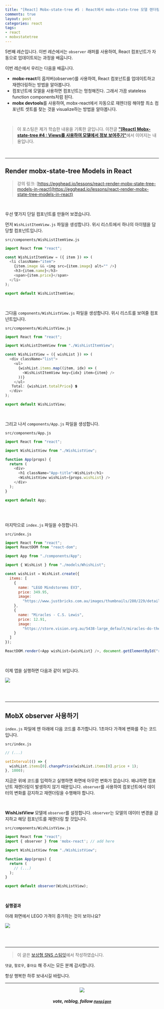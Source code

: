 ```yaml
---
title: "[React] Mobx-state-tree #5 : React에서 mobx-state-tree 모델 렌더링하기"
comments: true
layout: post
categories: react
tags:
- react
- mobxstatetree
---
```


5번째 레슨입니다. 이번 레슨에서는 `observer` 래퍼를 사용하여, React 컴포넌트가 자동으로 업데이트되는 과정을 배웁니다.

이번 레슨에서 우리는 다음을 배웁니다.

*  **mobx-react**의 옵저버(observer)를 사용하여, React 컴포넌트를 업데이트하고 재렌더링하는 방법을 알아봅니다.
* 컴포넌트에 모델을 사용하면 컴포넌트는 멍청해진다. 그래서 가끔 stateless function components처럼 된다.
* **mobx devtools**를 사용하여, mobx-react에서 자동으로 재렌더링 해야할 최소 컴포넌트 셋트를 찾는 것을 visualize하는 방법을 알아봅니다.

<br>

> 이 포스팅은 제가 학습한 내용을 기록한 글입니다. 이전글 [**"\[React\] Mobx-state-tree #4 : Views를 사용하여 모델에서 정보 보여주기"**](/react/2019/08/20/manage-application-state-with-mobx-state-tree-4/)에서 이어지는 내용입니다.

<br>

***

## Render mobx-state-tree Models in React

> 강의 링크: [https://egghead.io/lessons/react-render-mobx-state-tree-models-in-react](https://egghead.io/lessons/react-render-mobx-state-tree-models-in-react)

<br>

우선 몇가지 단일 컴포넌트를 만들어 보겠습니다. 

먼저 `WishListItemView.js` 파일을 생성합니다. 위시 리스트에서 하나의 아이템을 담당할 컴포넌트입니다.

`src/components/WishListItemView.js`

```js
import React from "react";

const WishListItemView = ({ item }) => (
  <li className="item">
    {item.image && <img src={item.image} alt="" />}
    <h3>{item.name}</h3>
    <span>{item.price}</span>
  </li>
);

export default WishListItemView;

```

<br>

그다음 `components/WishListView.js` 파일을 생성합니다.  위시 리스트를 보여줄 컴포넌트입니다.

`src/components/WishListView.js`

```js
import React from "react";

import WishListItemView from "./WishListItemView";

const WishListView = ({ wishList }) => (
  <div className="list">
    <ul>
      {wishList.items.map((item, idx) => (
        <WishListItemView key={idx} item={item} />
      ))}
    </ul>
   Total: {wishList.totalPrice} 💲
  </div>
);

export default WishListView;

```

<br>

그리고 나서 `components/App.js` 파일을 생성합니다. 

`src/components/App.js`

```js
import React from "react";

import WishListView from "./WishListView";

function App(props) {
  return (
    <div>
      <h1 className="App-title">WishList</h1>
      <WishListView wishList={props.wishList} />
    </div>
  );
}

export default App;
```

<br>
<br>

마지막으로 `index.js` 파일을 수정합니다.

`src/index.js`

```js
import React from "react";
import ReactDOM from "react-dom";

import App from "./components/App";

import { WishList } from "./models/WhishList";

const wishList = WishList.create({
  items: [
    {
      name: "LEGO Mindstorems EV3",
      price: 349.95,
      image:
        "https://www.justbricks.com.au/images/thumbnails/280/229/detailed/14/31313LEGOMINDSTORMSNXTEV3.png"
    },
    {
      name: "Miracles - C.S. Lewis",
      price: 12.91,
      image:
        "https://store.vision.org.au/5438-large_default/miracles-do-they-really-happen-c-s-lewis-paperback.jpg"
    }
  ]
});

ReactDOM.render(<App wishList={wishList} />, document.getElementById("root"));
```

<br>

이제 앱을 실행하면 다음과 같이 보입니다.

![](https://files.steempeak.com/file/steempeak/anpigon/46y4Ng2j-E18489E185B3E1848FE185B3E18485E185B5E186ABE18489E185A3E186BA202019-08-182012.59.18.png)


<br><br>

***

## MobX observer 사용하기

`index.js` 파일에 맨 아래에 다음 코드를 추가합니다. 1초마다 가격에 변화를 주는 코드입니다.

`src/index.js`

```js
// (...)

setInterval(() => {
  wishList.items[0].changePrice(wishList.items[0].price + 1);
}, 1000);
```

지금은 위에 코드를 입력하고 실행하면 화면에 아무런 변화가 없습니다. 왜냐하면 컴포넌트 재렌더링이 발생하지 않기 때문입니다. `observer`를 사용하여 컴포넌트에서 데이터의 변화를 감지하고 재렌더링을 수행해야 합니다.

<br>

**WishListView** 모델에 `observer`를 설정합니다. `observer`는 모델의 데이터 변경을 감지하고 해당 컴포넌트를 재렌더링 할 것입니다.

`src/components/WishListView.js`

```js
import React from "react";
import { observer } from 'mobx-react'; // add here

import WishListView from "./WishListView";

function App(props) {
  return (
    // (...)
  );
}

export default observer(WishListView);
```
<br>

**실행결과**

아래 화면에서 LEGO 가격이 증가하는 것이 보이나요?

![](https://files.steempeak.com/file/steempeak/anpigon/XIh7Smjo-2019-08-182013-22-41.2019-08-182013_23_25.gif)

<br>
<br>

***

> 이 글은 [보상형 SNS 스팀잇](https://steemit.com/@anpigon)에서 작성하였습니다.

 `댓글`, `팔로우`, `좋아요` 해 주시는 모든 분께 감사합니다.

항상 행복한 하루 보내시길 바랍니다.

***

<center><img src='https://steemitimages.com/400x0/https://cdn.steemitimages.com/DQmQmWhMN6zNrLmKJRKhvSScEgWZmpb8zCeE2Gray1krbv6/BC054B6E-6F73-46D0-88E4-C88EB8167037.jpeg'><h5>vote, reblog, follow <code><a href='https://steemit.com/@anpigon'>@anpigon</a></code></h5></center>

<br>